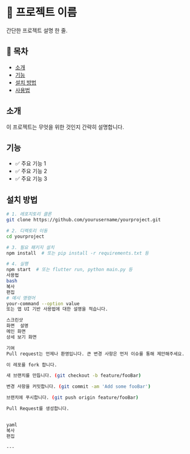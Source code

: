 # 📘 프로젝트 이름

간단한 프로젝트 설명 한 줄.

## 📑 목차

- [소개](#소개)
- [기능](#기능)
- [설치 방법](#설치-방법)
- [사용법](#사용법)



## 소개

이 프로젝트는 무엇을 위한 것인지 간략히 설명합니다.

## 기능

- ✅ 주요 기능 1
- ✅ 주요 기능 2
- ✅ 주요 기능 3

## 설치 방법

```bash
# 1. 레포지토리 클론
git clone https://github.com/yourusername/yourproject.git

# 2. 디렉토리 이동
cd yourproject

# 3. 필요 패키지 설치
npm install  # 또는 pip install -r requirements.txt 등

# 4. 실행
npm start  # 또는 flutter run, python main.py 등
사용법
bash
복사
편집
# 예시 명령어
your-command --option value
또는 앱 UI 기반 사용법에 대한 설명을 적습니다.

스크린샷
화면	설명
메인 화면
상세 보기 화면

기여
Pull request는 언제나 환영입니다. 큰 변경 사항은 먼저 이슈를 통해 제안해주세요.

이 레포를 fork 합니다.

새 브랜치를 만듭니다. (git checkout -b feature/fooBar)

변경 사항을 커밋합니다. (git commit -am 'Add some fooBar')

브랜치에 푸시합니다. (git push origin feature/fooBar)

Pull Request를 생성합니다.


yaml
복사
편집

---

